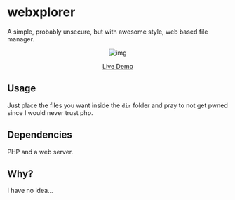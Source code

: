 # webxplorer
A simple, probably unsecure, but with awesome style, web based file manager.

<div align=center>

![img](https://u.teknik.io/7ySdl.png)

[Live Demo](https://ls.capuno.es/)

</div>

## Usage
Just place the files you want inside the `dir` folder and pray to not get pwned since I would never trust php.

## Dependencies
PHP and a web server.

## Why?
I have no idea...
